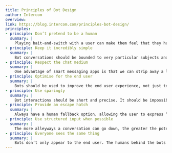 ```yaml
---
title: Principles of Bot Design
author: Intercom
overview:
link: https://blog.intercom.com/principles-bot-design/
principles:
- principle: Don’t pretend to be a human
  summary: |
    Playing bait-and-switch with a user can make them feel that they have been duped, or that they don’t understand how a system works; both are bad user experiences. Don’t pull the rug out from under your users. This means not using “is-typing” indicators or artificial delays to make it seem more human. On the contrary, bot messages should be styled differently and be clearly labeled in a way that communicates they are not human. This doesn’t preclude us from giving the bot personality.
- principle: Keep it incredibly simple
  summary: |
    Bot conversations should be bounded to very particular subjects and follow linear conversation routes; we avoid complicated branching paths. We’re not trying to create a general, self-aware A.I. here. It’s okay to expose and explain limitations. BASAAP. Individual bot designers shouldn’t have to account for tricky failure cases. Users will tire of complicated passages of dialogue.
- principle: Respect the chat medium
  summary: |
    One advantage of smart messaging apps is that we can strip away a lot of apps and interface and reduce the interaction to a simple chat UI. It would therefore be pointless to turn around and drop an entire app directly into a conversation. Keep everything native to the conversational back-and-forth. Every bot interaction is about call and response, with the bot publishing comments into the chat thread and the end user responding in the reply area. Bots can’t modify conversations in ways that humans can. At the same time, make use of conventions: rather than printing out an ungainly URL in a bot response, show a nicely-formatted card previewing the linked page.
- principle: Optimise for the end user
  summary: |
    Bots should be used to improve the end user experience, not just to make life easier for customer support teams. A designer should ask themselves: would a human be better for the end user? If the answer is yes, you shouldn’t be using a bot. Bots should not attempt to replace what humans are good at; rather they should attempt to improve what humans are slow at. Machines should work; people should think.
- principle: Use sparingly
  summary: |
    Bot interactions should be short and precise. It should be impossible to get into a protracted back and forth conversation with a bot; anything above two inputs feels laborious.
- principle: Provide an escape hatch
  summary: |
    Always have a human fallback option, allowing the user to express “I’d rather wait and talk to a real human, make this robot thing go away“.
- principle: Use structured input when possible
  summary: |
    The more alleyways a conversation can go down, the greater the potential for dead ends. Don’t place users in a situation where they need to guess the correct incantation required to proceed. Custom soft keyboards permit a limited range of input and can save a bunch of typing. For example, rather than asking the end user to type “yes” or “no,” show them two mutually exclusive buttons. Or validate structured text like email addresses before sending. In this way you can keep responses on track and sidestep the complications of parsing unpredictable plain text input.
- principle: Everyone sees the same thing
  summary: |
    Bots don’t only appear to the end user. The humans behind the bots need a record of the conversation’s context too – how a bot replied and how end users responded accordingly. Common or lengthy bot messages may be displayed in a collapsed state in the admin view for the sake of neatness. Cases in which bot messages are private to an admin and are only internally visible are an exception.
---
```

